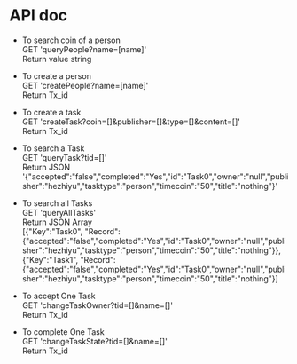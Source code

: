 # API doc

- To search coin of a person </br>
GET 'queryPeople?name=[name]' </br>
Return value string

- To create a person </br>
GET 'createPeople?name=[name]' </br>
Return Tx_id

- To create a task </br>
GET 'createTask?coin=[]&publisher=[]&type=[]&content=[]' </br>
Return Tx_id

- To search a Task </br>
GET 'queryTask?tid=[]' </br>
Return JSON </br> '{"accepted":"false","completed":"Yes","id":"Task0","owner":"null","publisher":"hezhiyu","tasktype":"person","timecoin":"50","title":"nothing"}'

- To search all Tasks </br>
GET 'queryAllTasks'</br>
Return JSON Array </br>
[{"Key":"Task0", "Record":{"accepted":"false","completed":"Yes","id":"Task0","owner":"null","publisher":"hezhiyu","tasktype":"person","timecoin":"50","title":"nothing"}},
{"Key":"Task1", "Record":{"accepted":"false","completed":"Yes","id":"Task0","owner":"null","publisher":"hezhiyu","tasktype":"person","timecoin":"50","title":"nothing"}]

- To accept One Task </br>
GET 'changeTaskOwner?tid=[]&name=[]'  </br>
Return Tx_id

- To complete One Task </br>
GET 'changeTaskState?tid=[]&name=[]' </br>
Return Tx_id
